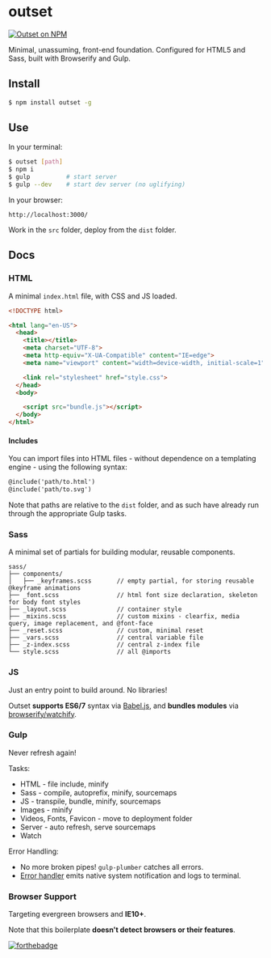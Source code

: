 # outset

[![Outset on NPM](https://img.shields.io/npm/v/outset.svg)](https://www.npmjs.com/package/outset)

Minimal, unassuming, front-end foundation. Configured for HTML5 and Sass, built with Browserify and Gulp.

## Install

```bash
$ npm install outset -g
```

## Use

In your terminal:

```bash
$ outset [path]
$ npm i
$ gulp 			# start server
$ gulp --dev 	# start dev server (no uglifying)
```

In your browser:

```
http://localhost:3000/
```

Work in the `src` folder, deploy from the `dist` folder.

## Docs

### HTML

A minimal `index.html` file, with CSS and JS loaded.

```html
<!DOCTYPE html>

<html lang="en-US">
  <head>
    <title></title>
    <meta charset="UTF-8">
    <meta http-equiv="X-UA-Compatible" content="IE=edge">
    <meta name="viewport" content="width=device-width, initial-scale=1">

    <link rel="stylesheet" href="style.css">
  </head>
  <body>

    <script src="bundle.js"></script>
  </body>
</html>
```

#### Includes

You can import files into HTML files - without dependence on a templating engine - using the following syntax:

```html
@include('path/to.html')
@include('path/to.svg')
```

Note that paths are relative to the `dist` folder, and as such have already run through the appropriate Gulp tasks.

### Sass

A minimal set of partials for building modular, reusable components.

```
sass/
├── components/
│   ├── _keyframes.scss       // empty partial, for storing reusable @keyframe animations
├── _font.scss                // html font size declaration, skeleton for body font styles
├── _layout.scss              // container style
├── _mixins.scss              // custom mixins - clearfix, media query, image replacement, and @font-face
├── _reset.scss               // custom, minimal reset
├── _vars.scss                // central variable file
├── _z-index.scss             // central z-index file
└── style.scss                // all @imports
```

### JS

Just an entry point to build around. No libraries!

Outset **supports ES6/7** syntax via [Babel.js](https://babeljs.io/), and **bundles modules** via [browserify/watchify](https://github.com/substack/node-browserify).

### Gulp

Never refresh again!

Tasks:

* HTML - file include, minify
* Sass - compile, autoprefix, minify, sourcemaps
* JS - transpile, bundle, minify, sourcemaps
* Images - minify
* Videos, Fonts, Favicon - move to deployment folder
* Server - auto refresh, serve sourcemaps
* Watch

Error Handling:

* No more broken pipes! `gulp-plumber` catches all errors.
* [Error handler](https://github.com/callmecavs/outset/blob/master/lib/gulpfile.babel.js#L23-L33) emits native system notification and logs to terminal.

### Browser Support

Targeting evergreen browsers and **IE10+**.

Note that this boilerplate **doesn't detect browsers or their features**.

[![forthebadge](http://forthebadge.com/images/badges/built-with-love.svg)](http://forthebadge.com)
